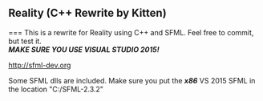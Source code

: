 ## Reality (C++ Rewrite by Kitten)
===
This is a rewrite for Reality using C++ and SFML.
Feel free to commit, but test it.  
_**MAKE SURE YOU USE VISUAL STUDIO 2015!**_

http://sfml-dev.org

Some SFML dlls are included. 
Make sure you put the _**x86**_ VS 2015 SFML in the location "C:/SFML-2.3.2"

